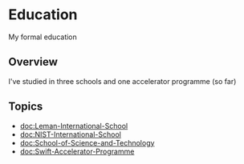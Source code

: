 # Education

My formal education

## Overview

I've studied in three schools and one accelerator programme (so far)

## Topics
- <doc:Leman-International-School>
- <doc:NIST-International-School>
- <doc:School-of-Science-and-Technology>
- <doc:Swift-Accelerator-Programme>
